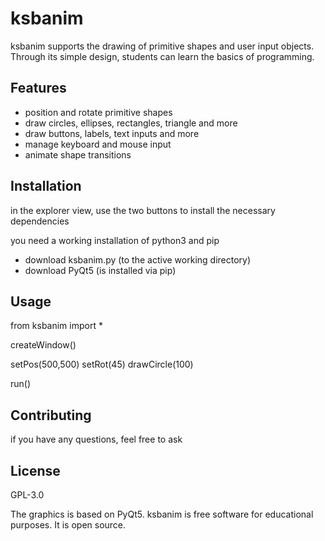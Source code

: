 # ksbanim

ksbanim supports the drawing of primitive shapes and user input objects. Through its simple design, students can learn the basics of programming.

## Features

- position and rotate primitive shapes
- draw circles, ellipses, rectangles, triangle and more
- draw buttons, labels, text inputs and more
- manage keyboard and mouse input
- animate shape transitions

## Installation

in the explorer view, use the two buttons to install the necessary dependencies

you need a working installation of python3 and pip

- download ksbanim.py (to the active working directory)
- download PyQt5 (is installed via pip)

## Usage

from ksbanim import *

createWindow()

setPos(500,500)
setRot(45)
drawCircle(100)

run()

## Contributing

if you have any questions, feel free to ask

## License

GPL-3.0 

The graphics is based on PyQt5. ksbanim is free software for educational purposes. It is open source.